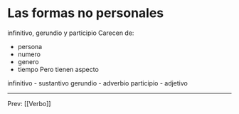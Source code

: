 # Las formas no personales
infinitivo, gerundio y participio
Carecen de:
- persona
- numero
- genero
- tiempo
Pero tienen aspecto

infinitivo - sustantivo
gerundio - adverbio
participio - adjetivo

___
Prev: [[Verbo]]